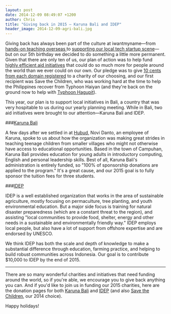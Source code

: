 ```yaml
---
layout: post
date: 2014-12-09 08:49:07 +1200
author: Chris
title: "Giving back in 2015 — Karuna Bali and IDEP"
header_image: 2014-12-09-agri-bali.jpg
---
```


<!-- excerpt -->

Giving back has always been part of the culture at iwantmyname—from [hands-on teaching overseas ](http://blog.iwantmyname.com/2013/04/iwantmyname-helping-cambodian-schools.html) to [supporting our local tech startup scene](http://blog.iwantmyname.com/2014/05/lightning-strikes-twice-in-wellingtons-startup-scene.html)—but on our 5th birthday we decided to do something a little more permanent. Given that there are only ten of us, our plan of action was to help fund [highly efficient aid initiatives](http://charitynavigator.org/) that could do so much more for people around the world than we ever could on our own. Our pledge was to give [10 cents from each domain registered](http://blog.iwantmyname.com/2013/12/for-our-birthday-were-giving-back-and-you-should-too.html) to a charity of our choosing, and our first recipient was Save the Children, who was working hard at the time to help the Philippines recover from Typhoon Haiyan (and they're back on the ground now to help with [Typhoon Hagupit](http://www.savethechildren.org/site/c.8rKLIXMGIpI4E/b.6150549/)). 

This year, our plan is to support local initiatives in Bali, a country that was very hospitable to us during our yearly planning meeting. While in Bali, two aid initiatives were brought to our attention—Karuna Bali and IDEP. 

<!-- /excerpt -->

###[Karuna Bali](http://www.karunabali.com/)

A few days after we settled in at [Hubud](http://www.hubud.org/hubud-villa/), Novi Danto, an employee of Karuna, spoke to us about how the organization was making great strides in teaching teenage children from smaller villages who might not otherwise have access to educational opportunities. Based in the town of Campuhan, Karuna Bali provides education for young adults in introductory computing, English and personal leadership skills. Best of all, Karuna Bali's administration is entirely funded, so "100% of sponsorship donations are applied to the program." It's a great cause, and our 2015 goal is to fully sponsor the tuition fees for three students.

###[IDEP](http://www.idepfoundation.org/)

IDEP is a well established organization that works in the area of sustainable agriculture, mostly focusing on permaculture, tree planting, and youth environmental education. But a major side focus is training for natural disaster preparedness (which are a constant threat to the region), and assisting "local communities to provide food, shelter, energy and other needs in a sustainable and environmentally friendly way." IDEP employs local people, but also have a lot of support from offshore expertise and are endorsed by UNESCO.

We think IDEP has both the scale and depth of knowledge to make a substantial difference through education, farming practice, and helping to  build robust communities across Indonesia. Our goal is to contribute $10,000 to IDEP by the end of 2015. 

***

There are so many wonderful charities and initiatives that need funding around the world, so if you're able, we encourage you to give back anything you can. And if you'd like to join us in funding our 2015 charities, here are the donation pages for both [Karuna Bali](http://www.karunabali.com/index.php?section=5) and [IDEP](http://www.idepfoundation.org/howyoucanhelp/donatetoday) (and also [Save the Children](https://secure.savethechildren.org/site/c.8rKLIXMGIpI4E/b.6239401/k.C01C/Global_Action_Fund/apps/ka/sd/donor.asp), our 2014 choice). 

Happy holidays!

